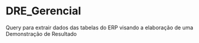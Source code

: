 # DRE_Gerencial
Query para extrair dados das tabelas do ERP visando a elaboração de uma Demonstração de Resultado
